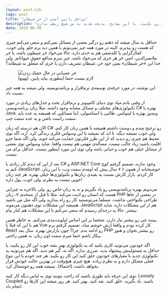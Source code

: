 ```yaml
---
layout: post.njk
tags: post
title: "مراحل پایین آمدن از خر شیطان"
description: "باور کنید بعضی وقت‌ها گیر الکی نباید بدید. بپذیرید. وفق بدید. لذت‌بخش‌تر میشه. البته همیشه این کار رو نکنید. با این نصایح، بدبخت شدید به من هیچ ربطی نداره."
date: 2020-06-30
---
```


حداقل یه سال میشه که ذهنم رو درگیر بعضی از مسائل نمی‌کنم و سعی می‌کنم چیزی که هست رو بپذیرم. البته در مورد همه چیز نمی‌تونم با همین دید برم جلو. ولی خوب، کمال‌گرایی یا کله‌شقی هم یه حدی داره. حالا می‌خواد خر شیطون باشه، یا خر ملانصرالدین. اصن خر هر خری که می‌خواد باشه. خیر سرم مدافع حقوق حیواناتم. ولی جدا این «خر شیطان» یعنی خود خر، شیطان تشریف دارن یا خری که متعلق به شیطانه؟

<figure>
<img src="{{ website.assetsPath }}/images/content/devils-donkey.jpg" alt="خر عصبانی در حال جفتک زدن">
<figcaption>
لازم نیست حتما اینطوری بیاید پایین.
(<a href="https://www.amazon.co.uk/Angry-Donkey-Vinyl-Sticker-Stickers/dp/B00IGLW1ZC">منبع</a>)
</figcaption>
</figure>

این نوشته، در مورد حرفه‌ی توسعه‌ی نرم‌افزار و برنامه‌نویسیه. ولی میشه به همه چیز نسبت داد.

از وقتی یادم میاد توی دنیای کامپیوتر و نرم‌افزار بحث و جدل‌های زیادی در مورد تکنولوژی‌های مختلف و مسائل مشابه وجود داشته. مثلا زبان برنامه‌نویسی C# بهتره یا Java. ویندوز بهتره یا لینوکس. طالبی یا استامبولی. اینا مسائلین که همیشه یه عده باید سمت راست باشن و یه عده سمت چپ.

الآن هم درسته که زبان C# رو ترجیح میدم و دوست داشتم همیشه با همین زبان کار کنم، ولی خوب نمیشه دیگه. تا ابد که نمیشه با این وسواس فکری زندگی کرد. آره، اگه توی محیط هم چیزی رو دیدید که از این طرز فکرتون حمایت می‌کنه خوبه. ولی اگه شما جزو اقلیت باشید زیاد جالب نیست. مساله‌ی مهمی هم نیست واقعا. شاید وسواس توی بعضی از مسائل خیلی هم خوب و حیاتی باشه ولی توی این مورد اینطور نیست. حداقل برای من نیست.

بعد از این که دیدم کار زیادی با C# و ASP.NET Core وجود نداره، تصمیم گرفتم کوچ کنم به JavaScript. خوشبختانه از همون ۶ ۷ سال پیش که اومدم سمت وب، با این زبان کار کردم. بازار کارش نسبت به بقیه‌ی زبان‌ها و تکنولوژی‌ها خیلی بهتره. هر چند زبان خوبی نیست به نظرم، ولی خوب، پول داره!

می‌دونم بهتره برنامه‌نویسی رو یاد بگیریم و نه یه زبان خاص رو. ولی بالاخره یه چیزایی هست که انسان رو اذیت می‌کنه. مثلا تا قبل از نسخه‌ی ۷، زبان PHP در بعضی از جاها طراحی یکنواختی نداشت. مسلما می‌تونستید کار رو راه بندازید ولی اگه مثل من باشید همیشه این مشکلات توی ذهنتون می‌مونه. JavaScript هم از این مشکلات داره. شاید بیشتر. حالا به درجه‌ای رسیدم که سعی می‌کنم با این مشکلات هم کنار بیام.

ببینید چی رو بیشتر نیاز دارن. شخصا بر این اساس اولویت‌بندی می‌کنم. به خاطر همین هم با این که قبلا با Vue کار کرده بودم و واقعا ازش خوشم میاد، تصمیم گرفتم برم React رو ادامه بدم. چرا؟ چون بازارش بهتره. سال بعد PHP رو بیشتر بخوان و هنوز بیکار باشم حتما میرم سمت اون زبان. به همین راحتی.

اگه خودتون می‌تونید کاری بکنید که یه تکنولوژی بهتر بشه خوب این کار رو بکنید، یا حداقل به مسئولینش پیشنهاد بدید. ضرری نداره. اگه نه، گیر هم ندید. اگه هم می‌تونید یه تکنولوژی جدید با معیارهای خودتون خلق کنید این کار رو بکنید. هر چند خودم با این تنوع فعلی مشکل دارم و به نظرم زیاده. هیچ چیزی هیچ‌وقت در بهترین حالت خودش قرار نخواهد داشت (احتمالا). نمیشه همه رو خوشحال کرد.

توی این حرفه باید طوری باشید که راحت بتونید توی یه لباس دیگه کار کنید. Loosely Coupled باشید. یاد بگیرید. خلق کنید. نقد کنید. بهتر کنید. هر روز میشه این کارها رو انجام داد.